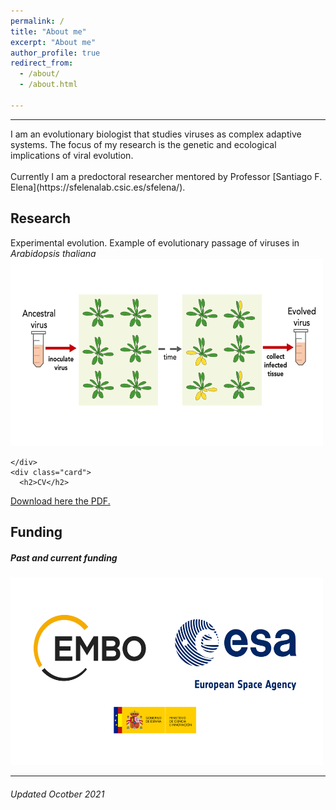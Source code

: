 ```yaml
---
permalink: /
title: "About me"
excerpt: "About me"
author_profile: true
redirect_from: 
  - /about/
  - /about.html

---
```


<hr/>
I am an evolutionary biologist that studies viruses as complex adaptive systems. The focus of my research is the genetic and ecological implications of viral evolution.<br/>
<br/>
Currently I am a predoctoral researcher mentored by Professor [Santiago F. Elena](https://sfelenalab.csic.es/sfelena/).<br/>


<div class="row">
  <div class="leftcolumn">
    <div class="card">
      <h2>Research</h2>
      Experimental evolution. Example of evolutionary passage of viruses in <i>Arabidopsis thaliana</i>
<img src="/images/passage2.png" alt="hi" class="center" height="300" width="500"/> <br/>

    </div>
    <div class="card">
      <h2>CV</h2>
<a href="https://github.com/GonzalezRvirus/RubenGonzalez.github.io/raw/master/_pages/CV.pdf" target="_blank">Download here the PDF.</a>
    </div>
    <div class="card">
      <h2>Funding</h2>
      <h5>Past and current funding</h5>
      <div class="row"> 

<img src="/images/funding.png" alt="hi" class="center" height="300" width="500"/> 
  
<hr/>
<div class="footer">
  <h6>Updated Ocotber 2021</h6>
</div>
